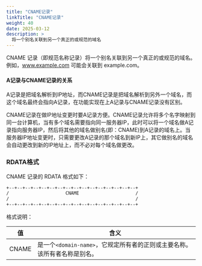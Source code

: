 ```yaml
---
title: "CNAME记录"
linkTitle: "CNAME记录"
weight: 40
date: 2025-03-12
description: >
  将一个别名关联到另一个真正的或规范的域名
---
```


CNAME 记录（即规范名称记录）将一个别名关联到另一个真正的或规范的域名。例如，www.example.com 可能会关联到 example.com。

#### A记录与CNAME记录的关系

A记录是把域名解析到IP地址，而CNAME记录是把域名解析到另外一个域名，而这个域名最终会指向A记录，在功能实现在上A记录与CNAME记录没有区别。

CNAME记录在做IP地址变更时要A记录方便。CNAME记录允许将多个名字映射到同一台计算机，当有多个域名需要指向同一服务器IP，此时可以将一个域名做A记录指向服务器IP，然后将其他的域名做别名(即：CNAME)到A记录的域名上。当服务器IP地址变更时，只需要更改A记录的那个域名到新IP上，其它做别名的域名会自动更改到新的IP地址上，而不必对每个域名做更改。

### RDATA格式

CNAME 记录的 RDATA 格式如下：

```bash
+--+--+--+--+--+--+--+--+--+--+--+--+--+--+--+--+
/                     CNAME                     /
/                                               /
+--+--+--+--+--+--+--+--+--+--+--+--+--+--+--+--+
```

格式说明：

| 值    | 含义                                                         |
| ----- | ------------------------------------------------------------ |
| CNAME | 是一个`<domain-name>`，它规定所有者的正则或主要名称。该所有者名称是别名。 |

